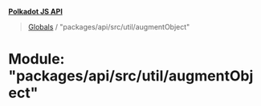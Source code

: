 **[Polkadot JS API](../README.md)**

> [Globals](../globals.md) / "packages/api/src/util/augmentObject"

# Module: "packages/api/src/util/augmentObject"
